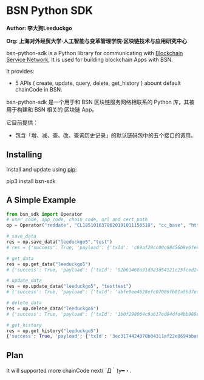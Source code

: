 # BSN Python SDK

**Author: 李大狗Leeduckgo**

**Org: 上海对外经贸大学·人工智能与变革管理学院·区块链技术与应用研究中心**

bsn-python-sdk is a Python library for communicating with [Blockchain Service Network](https://www.bsnbase.com/), It is used for building blockchain Apps with BSN.

It provides:

- 5 APIs ( create, update, query, delete, get_history ) abount default chainCode in BSN.

bsn-python-sdk 是一个用于和 BSN 区块链服务网络相联系的 Python 库，其被用于构建和 BSN 相关的 区块链 App。 

它目前提供：

- 包含「增、减、查、改、查询历史记录」的默认链码包中的五个接口的调用。

## Installing

Install and update using [pip](https://pip.pypa.io/en/stable/quickstart/):

pip3 install bsn-sdk

## A Simple Example

```Python
from bsn_sdk import Operator
# user_code, app_code, chain_code, url and cert_path
op = Operator("reddate", "CL1851016378620191011150518", "cc_base", "https://quanzhounode.bsngate.com:17602/api/node/reqChainCode", "./certificate")

# save_data
res = op.save_data("leeduckgo5","test")
# res = {'success': True, 'payload': {'txId': 'c69af29cc00c68456b9e6fe9013f8e4f15ed6e09e3b2250ae3561b9a122ec509', 'context': None}}

# get_data
res = op.get_data("leeduckgo5")
# {'success': True, 'payload': {'txId': '92b61460a31d323d54121c25fced24cacc5102b309f310044ad6b36f42bf05a6', 'context': 'test'}}

# update_data
res = op.update_data("leeduckgo5", "testtest")
# {'success': True, 'payload': {'txId': 'abfe9ee4628efc07086fb81a5b37ef5126898f042868c3d9fade7a7d316ec613', 'context': 'SUCCESS'}}

# delete_data
res = op.delete_data("leeduckgo5")
# {'success': True, 'payload': {'txId': '1b0f298004c9a617ed84dfd4bb989ed03f46e6676668cccfb3bd23117fcd6356', 'context': 'SUCCESS'}}

# get_history
res = op.get_history("leeduckgo5")
{'success': True, 'payload': {'txId': '3ec3174424070b04311af22e0694bba6e099821090cb761a7fae60ce89ef29d4', 'context': [{'txId': 'c69af29cc00c68456b9e6fe9013f8e4f15ed6e09e3b2250ae3561b9a122ec509', 'dataInfo': '{"BaseKey":"leeduckgo5","BaseInfo":"test"}', 'txTime': '2020-01-22 13:18:37', 'isDelete': False}, {'txId': 'abfe9ee4628efc07086fb81a5b37ef5126898f042868c3d9fade7a7d316ec613', 'dataInfo': '{"BaseKey":"leeduckgo5","BaseInfo":"testtest"}', 'txTime': '2020-01-22 13:20:03', 'isDelete': False}, {'txId': '1b0f298004c9a617ed84dfd4bb989ed03f46e6676668cccfb3bd23117fcd6356', 'dataInfo': '', 'txTime': '2020-01-22 13:22:21', 'isDelete': True}]}}
```

## Plan

It will supported more chainCode next( ´Д｀)y━・.

